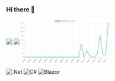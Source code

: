 ### Hi there 👋

<img align="center" width="47%" src="https://github-readme-stats.vercel.app/api?username=willj4945&show_icons=true&theme=radical" />


<img align="center" width="47%" src="https://github-readme-stats.vercel.app/api/top-langs/?username=willj4945&theme=tokyonight&layout=compact)](https://github.com/anuraghazra/github-readme-stats" />


<img align="center" width="47%" src="images/contribution-graph.png"/>

![.Net](https://img.shields.io/badge/.NET-5C2D91?style=for-the-badge&logo=.net&logoColor=white)
![C#](https://img.shields.io/badge/c%23-%23239120.svg?style=for-the-badge&logo=c-sharp&logoColor=white)
![Blazor](https://img.shields.io/badge/blazor-%235C2D91.svg?style=for-the-badge&logo=blazor&logoColor=white)







<!--
**willj4945/willj4945** is a ✨ _special_ ✨ repository because its `README.md` (this file) appears on your GitHub profile.

Here are some ideas to get you started:

- 🔭 I’m currently working on ...
- 🌱 I’m currently learning ...
- 👯 I’m looking to collaborate on ...
- 🤔 I’m looking for help with ...
- 💬 Ask me about ...
- 📫 How to reach me: ...
- 😄 Pronouns: ...
- ⚡ Fun fact: ...
-->
